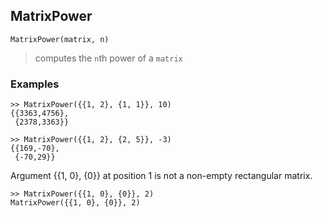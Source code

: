 ## MatrixPower
```
MatrixPower(matrix, n)
```

> computes the `n`th power of a `matrix`

### Examples
```
>> MatrixPower({{1, 2}, {1, 1}}, 10)
{{3363,4756},
 {2378,3363}}

>> MatrixPower({{1, 2}, {2, 5}}, -3)
{{169,-70},
 {-70,29}}
```

Argument {{1, 0}, {0}} at position 1 is not a non-empty rectangular matrix.
```
>> MatrixPower({{1, 0}, {0}}, 2)
MatrixPower({{1, 0}, {0}}, 2)
```